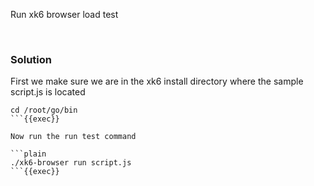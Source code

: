 
Run xk6 browser load test

<br>

### Solution
First we make sure we are in the xk6 install directory where the sample script.js is located

```plain
cd /root/go/bin
```{{exec}}

Now run the run test command

```plain
./xk6-browser run script.js
```{{exec}}

